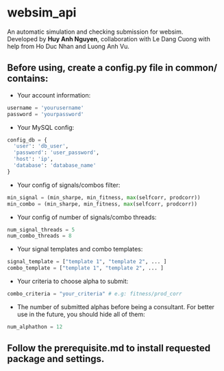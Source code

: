 # websim_api
An automatic simulation and checking submission for websim.\
Developed by **Huy Anh Nguyen**, collaboration with Le Dang Cuong with help from Ho Duc Nhan and Luong Anh Vu.

## Before using, create a config.py file in common/ contains:
* Your account information:

```python
username = 'yourusername'
password = 'yourpassword'
```

* Your MySQL config:

```python
config_db = {
  'user': 'db_user',
  'password': 'user_password',
  'host': 'ip',
  'database': 'database_name'
}
```

* Your config of signals/combos filter:

```python
min_signal = (min_sharpe, min_fitness, max(selfcorr, prodcorr))
min_combo = (min_sharpe, min_fitness, max(selfcorr, prodcorr))
```

* Your config of number of signals/combo threads:

```python
num_signal_threads = 5
num_combo_threads = 8
```

* Your signal templates and combo templates:

```python
signal_template = ["template 1", "template 2", ... ]
combo_template = ["template 1", "template 2", ... ]
```

* Your criteria to choose alpha to submit:
```python
combo_criteria = "your_criteria" # e.g: fitness/prod_corr
```

* The number of submitted alphas before being a consultant. For better use in the future, you should hide all of them:
```python
num_alphathon = 12
```

## Follow the prerequisite.md to install requested package and settings.

